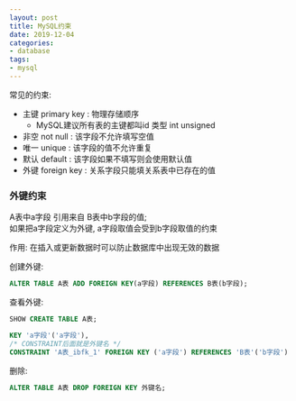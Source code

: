 ```yaml
---
layout: post
title: MySQL约束
date: 2019-12-04
categories:
- database
tags:
- mysql
---
```


常见的约束:
* 主键 primary key : 物理存储顺序
	* MySQL建议所有表的主键都叫id 类型 int unsigned
* 非空 not null : 该字段不允许填写空值
* 唯一 unique : 该字段的值不允许重复
* 默认 default : 该字段如果不填写则会使用默认值
* 外键 foreign key : 关系字段只能填关系表中已存在的值

### 外键约束
A表中a字段 引用来自 B表中b字段的值;<br>
如果把a字段定义为外键, a字段取值会受到b字段取值的约束<br>

作用: 在插入或更新数据时可以防止数据库中出现无效的数据<br>

创建外键:
```sql
ALTER TABLE A表 ADD FOREIGN KEY(a字段) REFERENCES B表(b字段);
```

查看外键:
```sql
SHOW CREATE TABLE A表;
```
```sql
KEY 'a字段'('a字段'),
/* CONSTRAINT后面就是外键名 */
CONSTRAINT 'A表_ibfk_1' FOREIGN KEY ('a字段') REFERENCES 'B表'('b字段')
```

删除:
```sql
ALTER TABLE A表 DROP FOREIGN KEY 外键名;
```
